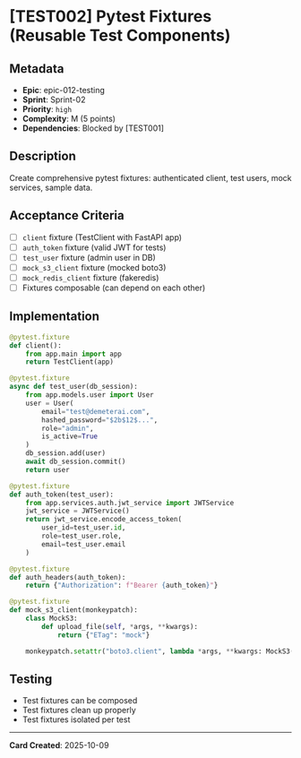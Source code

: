 # [TEST002] Pytest Fixtures (Reusable Test Components)

## Metadata

- **Epic**: epic-012-testing
- **Sprint**: Sprint-02
- **Priority**: `high`
- **Complexity**: M (5 points)
- **Dependencies**: Blocked by [TEST001]

## Description

Create comprehensive pytest fixtures: authenticated client, test users, mock services, sample data.

## Acceptance Criteria

- [ ] `client` fixture (TestClient with FastAPI app)
- [ ] `auth_token` fixture (valid JWT for tests)
- [ ] `test_user` fixture (admin user in DB)
- [ ] `mock_s3_client` fixture (mocked boto3)
- [ ] `mock_redis_client` fixture (fakeredis)
- [ ] Fixtures composable (can depend on each other)

## Implementation

```python
@pytest.fixture
def client():
    from app.main import app
    return TestClient(app)

@pytest.fixture
async def test_user(db_session):
    from app.models.user import User
    user = User(
        email="test@demeterai.com",
        hashed_password="$2b$12$...",
        role="admin",
        is_active=True
    )
    db_session.add(user)
    await db_session.commit()
    return user

@pytest.fixture
def auth_token(test_user):
    from app.services.auth.jwt_service import JWTService
    jwt_service = JWTService()
    return jwt_service.encode_access_token(
        user_id=test_user.id,
        role=test_user.role,
        email=test_user.email
    )

@pytest.fixture
def auth_headers(auth_token):
    return {"Authorization": f"Bearer {auth_token}"}

@pytest.fixture
def mock_s3_client(monkeypatch):
    class MockS3:
        def upload_file(self, *args, **kwargs):
            return {"ETag": "mock"}

    monkeypatch.setattr("boto3.client", lambda *args, **kwargs: MockS3())
```

## Testing

- Test fixtures can be composed
- Test fixtures clean up properly
- Test fixtures isolated per test

---
**Card Created**: 2025-10-09
